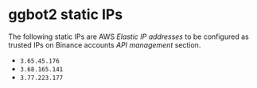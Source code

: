 # ggbot2 static IPs

The following static IPs are AWS _Elastic IP addresses_ to be configured as trusted IPs on Binance accounts _API management_ section.

- `3.65.45.176`
- `3.68.165.141`
- `3.77.223.177`
